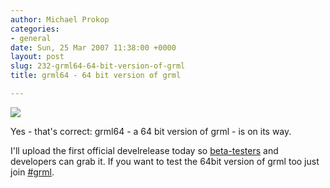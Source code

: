 ```yaml
---
author: Michael Prokop
categories:
- general
date: Sun, 25 Mar 2007 11:38:00 +0000
layout: post
slug: 232-grml64-64-bit-version-of-grml
title: grml64 - 64 bit version of grml

---
```

[![](/images/gkrellShoot_07-03-25_123133.serendipityThumb.png)](/images/gkrellShoot_07-03-25_123133.png)

Yes \- that's correct: grml64 \- a 64 bit version of grml \- is on its way.

I'll upload the first official develrelease today so [beta\-testers](https://grml.org/beta-tester/) and developers can grab it. If you want to test the 64bit version of grml too just join [\#grml](https://grml.org/irc/).
